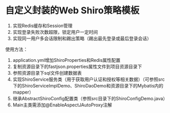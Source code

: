 # 自定义封装的Web Shiro策略模板
1. 实现Redis缓存和Session管理
2. 实现登录失败次数超限，锁定用户一定时间
3. 实现同一用户多会话限制和踢出策略（踢出最先登录或最后登录会话）

使用方法：
1. application.yml增加ShiroProperties和Redis属性配置
2. 复制资源目录下的fastjson.properties属性文件到项目资源目录下
3. 参照资源目录下sql文件创建数据表
4. 实现ShiroService服务类（用于获取用户认证和授权等相关数据）（可参照src下的ShiroServiceImplDemo、ShiroDaoDemo和资源目录下的Mybatis内的mapper）
5. 继承AbstractShiroConfig配置类（参照src目录下的ShiroConfigDemo.java）
6. Main主类需添加@EnableAspectJAutoProxy注解
